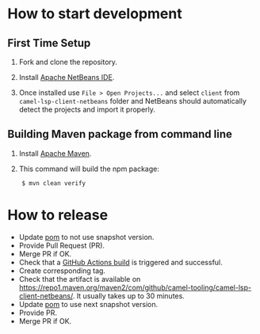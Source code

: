 # How to start development

First Time Setup
--------------
1. Fork and clone the repository.

2. Install [Apache NetBeans IDE](https://netbeans.apache.org/front/main/download/).

3. Once installed use `File > Open Projects...` and select `client` from  `camel-lsp-client-netbeans` folder and NetBeans should automatically
detect the projects and import it properly.

Building Maven package from command line
----------------------------

1. Install [Apache Maven](https://maven.apache.org/).

2. This command will build the npm package:
```bash    
    $ mvn clean verify
````
# How to release
- Update [pom](client/pom.xml) to not use snapshot version.
- Provide Pull Request (PR).
- Merge PR if OK.
- Check that a [GitHub Actions build](https://https://github.com/pospisilf/camel-lsp-client-netbeans/actions) is triggered and successful.
- Create corresponding tag.
- Check that the artifact is available on https://repo1.maven.org/maven2/com/github/camel-tooling/camel-lsp-client-netbeans/. It usually takes up to 30 minutes.
- Update [pom](client/pom.xml) to use next snapshot version.
- Provide PR.
- Merge PR if OK.